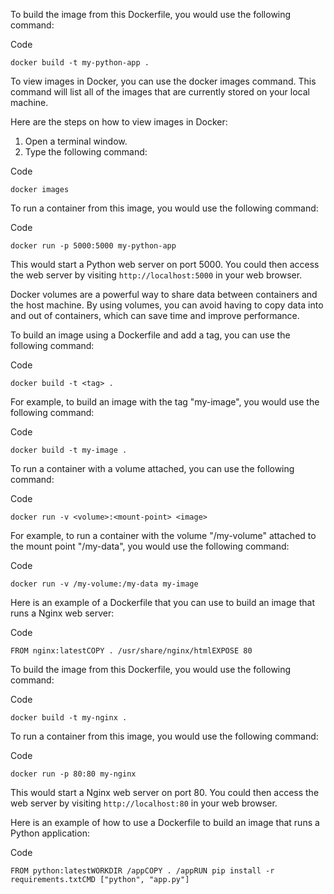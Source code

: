 


To build the image from this Dockerfile, you would use the following command:

Code

```
docker build -t my-python-app .
```


To view images in Docker, you can use the docker images command. This command will list all of the images that are currently stored on your local machine.

Here are the steps on how to view images in Docker:

1. Open a terminal window.
2. Type the following command:


Code

```
docker images
```


To run a container from this image, you would use the following command:

Code

```
docker run -p 5000:5000 my-python-app
```

This would start a Python web server on port 5000. You could then access the web server by visiting `http://localhost:5000` in your web browser.

Docker volumes are a powerful way to share data between containers and the host machine. By using volumes, you can avoid having to copy data into and out of containers, which can save time and improve performance.

To build an image using a Dockerfile and add a tag, you can use the following command:

Code

```
docker build -t <tag> .
```

For example, to build an image with the tag "my-image", you would use the following command:

Code

```
docker build -t my-image .
```

To run a container with a volume attached, you can use the following command:

Code

```
docker run -v <volume>:<mount-point> <image>
```

For example, to run a container with the volume "/my-volume" attached to the mount point "/my-data", you would use the following command:

Code

```
docker run -v /my-volume:/my-data my-image
```

Here is an example of a Dockerfile that you can use to build an image that runs a Nginx web server:

Code

```
FROM nginx:latestCOPY . /usr/share/nginx/htmlEXPOSE 80
```

To build the image from this Dockerfile, you would use the following command:

Code

```
docker build -t my-nginx .
```

To run a container from this image, you would use the following command:

Code

```
docker run -p 80:80 my-nginx
```

This would start a Nginx web server on port 80. You could then access the web server by visiting `http://localhost:80` in your web browser.

Here is an example of how to use a Dockerfile to build an image that runs a Python application:

Code

```
FROM python:latestWORKDIR /appCOPY . /appRUN pip install -r requirements.txtCMD ["python", "app.py"]
```